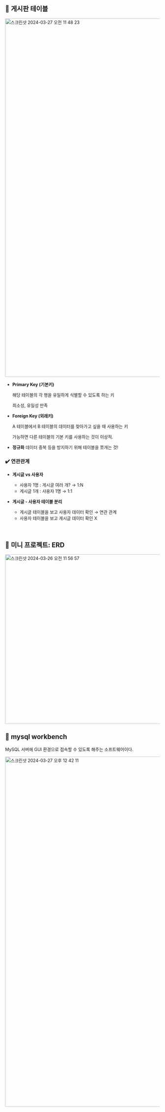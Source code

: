 ## 📍 게시판 테이블

<img width="1163" alt="스크린샷 2024-03-27 오전 11 48 23" src="https://github.com/JIMIN1020/dev-study-note/assets/121474189/7d410e1f-00be-454a-b455-be5d0e180b61">

- **Primary Key (기본키)**

  해당 테이블의 각 행을 유일하게 식별할 수 있도록 하는 키

  최소성, 유일성 만족

- **Foreign Key (외래키)**

  A 테이블에서 B 테이블의 데이터를 찾아가고 싶을 때 사용하는 키

  가능하면 다른 테이블의 기본 키를 사용하는 것이 이상적.

- **정규화**
  데이터 중복 등을 방지하기 위해 테이블을 쪼개는 것!

### ✔️ 연관관계

- **게시글 vs 사용자**

  - 사용자 1명 : 게시글 여러 개? → 1:N
  - 게시글 1개 : 사용자 1명 → 1:1

- **게시글 - 사용자 테이블 분리**
  - 게시글 테이블을 보고 사용자 데이터 확인 → 연관 관계
  - 사용자 테이블을 보고 게시글 데이터 확인 X

<br/>

## 📍 미니 프로젝트: ERD

<img width="550" alt="스크린샷 2024-03-26 오전 11 56 57" src="https://github.com/JIMIN1020/dev-study-note/assets/121474189/664da11c-acd1-4e68-8347-b259b91b0a49">

<br/>

## 📍 mysql workbench

MySQL 서버에 GUI 환경으로 접속할 수 있도록 해주는 소프트웨어이다.

<img width="1136" alt="스크린샷 2024-03-27 오후 12 42 11" src="https://github.com/JIMIN1020/dev-study-note/assets/121474189/9e300535-5741-4f65-805b-1f4b6b8ea50d">
